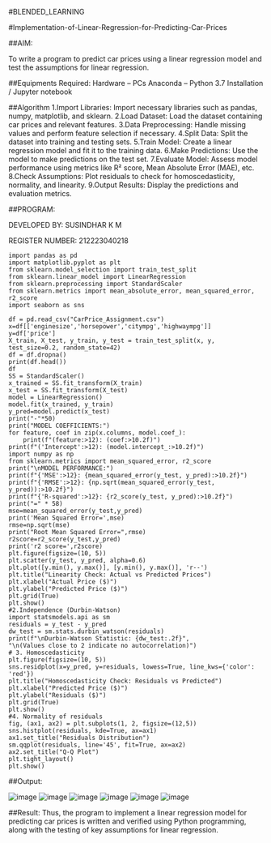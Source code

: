 #BLENDED_LEARNING

#Implementation-of-Linear-Regression-for-Predicting-Car-Prices

##AIM:

To write a program to predict car prices using a linear regression model and test the assumptions for linear regression.

##Equipments Required:
Hardware – PCs
Anaconda – Python 3.7 Installation / Jupyter notebook

##Algorithm
1.Import Libraries: Import necessary libraries such as pandas, numpy, matplotlib, and sklearn. 2.Load Dataset: Load the dataset containing car prices and relevant features. 3.Data Preprocessing: Handle missing values and perform feature selection if necessary. 4.Split Data: Split the dataset into training and testing sets. 5.Train Model: Create a linear regression model and fit it to the training data. 6.Make Predictions: Use the model to make predictions on the test set. 7.Evaluate Model: Assess model performance using metrics like R² score, Mean Absolute Error (MAE), etc. 8.Check Assumptions: Plot residuals to check for homoscedasticity, normality, and linearity. 9.Output Results: Display the predictions and evaluation metrics.

##PROGRAM:

DEVELOPED BY: SUSINDHAR K M

REGISTER NUMBER: 212223040218
```
import pandas as pd
import matplotlib.pyplot as plt
from sklearn.model_selection import train_test_split
from sklearn.linear_model import LinearRegression
from sklearn.preprocessing import StandardScaler
from sklearn.metrics import mean_absolute_error, mean_squared_error, r2_score
import seaborn as sns

df = pd.read_csv("CarPrice_Assignment.csv")
x=df[['enginesize','horsepower','citympg','highwaympg']]
y=df['price']
X_train, X_test, y_train, y_test = train_test_split(x, y, test_size=0.2, random_state=42)
df = df.dropna()
print(df.head())
df
SS = StandardScaler()
x_trained = SS.fit_transform(X_train)
x_test = SS.fit_transform(X_test)
model = LinearRegression()
model.fit(x_trained, y_train)
y_pred=model.predict(x_test)
print("-"*50)
print("MODEL COEFFICIENTS:")
for feature, coef in zip(x.columns, model.coef_):
    print(f"(feature:>12): (coef:>10.2f)")
print(f"('Intercept':>12): (model.intercept_:>10.2f)")
import numpy as np
from sklearn.metrics import mean_squared_error, r2_score
print("\nMODEL PERFORMANCE:")
print(f"{'MSE':>12}: {mean_squared_error(y_test, y_pred):>10.2f}")
print(f"{'RMSE':>12}: {np.sqrt(mean_squared_error(y_test, y_pred)):>10.2f}")
print(f"{'R-squared':>12}: {r2_score(y_test, y_pred):>10.2f}")
print("=" * 58)
mse=mean_squared_error(y_test,y_pred)
print('Mean Squared Error=',mse)
rmse=np.sqrt(mse)
print("Root Mean Squared Error=",rmse)
r2score=r2_score(y_test,y_pred)
print('r2 score=',r2score)
plt.figure(figsize=(10, 5))
plt.scatter(y_test, y_pred, alpha=0.6)
plt.plot([y.min(), y.max()], [y.min(), y.max()], 'r--')
plt.title("Linearity Check: Actual vs Predicted Prices") 
plt.xlabel("Actual Price ($)")
plt.ylabel("Predicted Price ($)")
plt.grid(True)
plt.show()
#2.Independence (Durbin-Watson)
import statsmodels.api as sm
residuals = y_test - y_pred
dw_test = sm.stats.durbin_watson(residuals)
print(f"\nDurbin-Watson Statistic: {dw_test:.2f}",
"\n(Values close to 2 indicate no autocorrelation)")
# 3. Homoscedasticity
plt.figure(figsize=(10, 5))
sns.residplot(x=y_pred, y=residuals, lowess=True, line_kws={'color': 'red'})
plt.title("Homoscedasticity Check: Residuals vs Predicted")
plt.xlabel("Predicted Price ($)")
plt.ylabel("Residuals ($)")
plt.grid(True)
plt.show()
#4. Normality of residuals
fig, (ax1, ax2) = plt.subplots(1, 2, figsize=(12,5))
sns.histplot(residuals, kde=True, ax=ax1)
ax1.set_title("Residuals Distribution")
sm.qqplot(residuals, line='45', fit=True, ax=ax2)
ax2.set_title("Q-Q Plot")
plt.tight_layout()
plt.show()
```
##Output:

![image](https://github.com/user-attachments/assets/f59f7d4c-13d1-4ced-81cb-c2f0746ee591)
![image](https://github.com/user-attachments/assets/5c5e2758-35ec-4dc2-baac-c27b7c87c4dc)
![image](https://github.com/user-attachments/assets/c17c86ce-53ec-4409-94cc-18e11320cb2a)
![image](https://github.com/user-attachments/assets/c8bdedd0-af2a-4a11-92ff-da3dafe37480)
![image](https://github.com/user-attachments/assets/4f46dbf5-cc1c-4492-b93b-29e977b131df)
![image](https://github.com/user-attachments/assets/c5d3e42c-770f-49ac-a6cb-72483ec3df3a)



##Result:
Thus, the program to implement a linear regression model for predicting car prices is written and verified using Python programming, along with the testing of key assumptions for linear regression.

